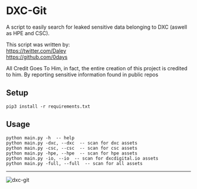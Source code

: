 # DXC-Git
A script to easily search for leaked sensitive data belonging to DXC (aswell as HPE and CSC).
  
This script was written by:  
https://twitter.com/Daley  
https://github.com/0days  

All Credit Goes To Him, in fact, the entire creation of this project is credited to him. By reporting sensitive information found in public repos

## Setup
```
pip3 install -r requirements.txt  
```
## Usage
```
python main.py -h  -- help  
python main.py -dxc, --dxc  -- scan for dxc assets  
python main.py -csc, --csc  -- scan for csc assets   
python main.py -hpe, --hpe  -- scan for hpe assets
python main.py -io, --io  -- scan for dxcdigital.io assets
python main.py -full, --full  -- scan for all assets   
```
<hr>

![dxc-git](https://i.imgur.com/KB6nhmP.gif)
